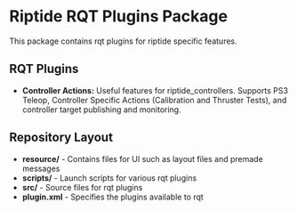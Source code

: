 # Riptide RQT Plugins Package
This package contains rqt plugins for riptide specific features.

## RQT Plugins
* **Controller Actions:** Useful features for riptide_controllers. Supports PS3 Teleop, Controller Specific Actions (Calibration and Thruster Tests), and controller target publishing and monitoring.

## Repository Layout
* **resource/** - Contains files for UI such as layout files and premade messages
* **scripts/** - Launch scripts for various rqt plugins
* **src/** - Source files for rqt plugins
* **plugin.xml** - Specifies the plugins available to rqt